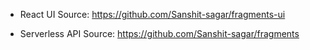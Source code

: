 - React UI Source: https://github.com/Sanshit-sagar/fragments-ui

- Serverless API Source: https://github.com/Sanshit-sagar/fragments